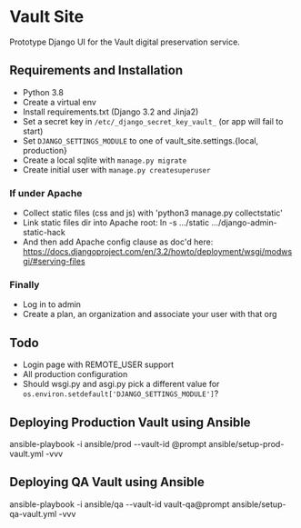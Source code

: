 # Vault Site

Prototype Django UI for the Vault digital preservation service.

## Requirements and Installation

- Python 3.8
- Create a virtual env
- Install requirements.txt (Django 3.2 and Jinja2)
- Set a secret key in `/etc/_django_secret_key_vault_` (or app will fail to start)
- Set `DJANGO_SETTINGS_MODULE` to one of vault_site.settings.{local, production} 
- Create a local sqlite with `manage.py migrate`
- Create initial user with `manage.py createsuperuser`
  
### If under Apache
- Collect static files (css and js) with 'python3 manage.py collectstatic'
- Link static files dir into Apache root: ln -s .../static .../django-admin-static-hack
- And then add Apache config clause as doc'd here:
  https://docs.djangoproject.com/en/3.2/howto/deployment/wsgi/modwsgi/#serving-files

### Finally
- Log in to admin
- Create a plan, an organization and associate your user with that org

## Todo

- Login page with REMOTE_USER support
- All production configuration
- Should wsgi.py and asgi.py pick a different value for `os.environ.setdefault['DJANGO_SETTINGS_MODULE']`?

## Deploying Production Vault using Ansible
ansible-playbook -i ansible/prod --vault-id @prompt ansible/setup-prod-vault.yml -vvv

## Deploying QA Vault using Ansible
ansible-playbook -i ansible/qa --vault-id vault-qa@prompt ansible/setup-qa-vault.yml -vvv